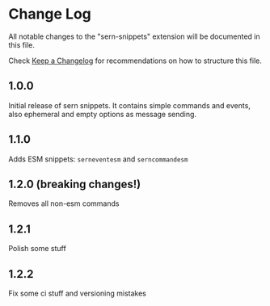 # Change Log

All notable changes to the "sern-snippets" extension will be documented in this file.

Check [Keep a Changelog](http://keepachangelog.com/) for recommendations on how to structure this file.

## 1.0.0

Initial release of sern snippets. It contains simple commands and events, also ephemeral and empty options as message sending.

## 1.1.0

Adds ESM snippets: `serneventesm` and `serncommandesm`

## 1.2.0 (breaking changes!)

Removes all non-esm commands

## 1.2.1

Polish some stuff

## 1.2.2

Fix some ci stuff and versioning mistakes
